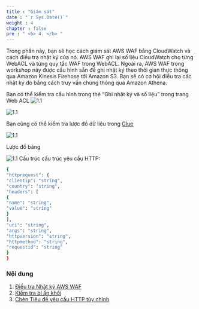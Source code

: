 ```yaml
---
title : "Giám sát"
date : "`r Sys.Date()`"
weight : 4
chapter : false
pre : " <b> 4. </b> "
---
```


Trong phần này, bạn sẽ học cách giám sát AWS WAF bằng CloudWatch và cách điều tra nhật ký của nó. AWS WAF ghi lại số liệu CloudWatch cho từng WebACL và từng quy tắc WAF trong WebACL. Ngoài ra, AWS WAF trong workshop này được cấu hình sẵn để ghi nhật ký theo thời gian thực thông qua Amazon Kinesis Firehose tới Amazon S3. Bạn sẽ có cơ hội điều tra các nhật ký đó bằng cách truy vấn chúng thông qua Amazon Athena.

Bạn có thể kiểm tra cấu hình trong thẻ “Ghi nhật ký và số liệu” trong trang Web ACL
![1.1](/images/4/1.png)

![1.1](/images/4/2.png)

Bạn cũng có thể kiểm tra lược đồ dữ liệu trong [Glue](https://us-east-1.console.aws.amazon.com/glue/home?region=us-east-1#/v2/data-catalog/tables)

![1.1](/images/4/3.png)

Lược đồ bảng

![1.1](/images/4/4.png)
Cấu trúc cấu trúc yêu cầu HTTP:

```bash
{
"httprequest": {
"clientip": "string",
"country": "string",
"headers": [
{
"name": "string",
"value": "string"
}
],
"uri": "string",
"args": "string",
"httpversion": "string",
"httpmethod": "string",
"requestid": "string"
}
}
```
### Nội dung
1. [Điều tra Nhật ký AWS WAF](4.1/)
2. [Kiểm tra bí ẩn khối](4.2/)
3. [Chèn Tiêu đề yêu cầu HTTP tùy chỉnh](4.3/)